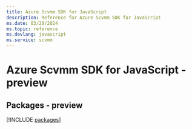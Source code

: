 ```yaml
---
title: Azure Scvmm SDK for JavaScript
description: Reference for Azure Scvmm SDK for JavaScript
ms.date: 03/20/2024
ms.topic: reference
ms.devlang: javascript
ms.service: scvmm
---
```

# Azure Scvmm SDK for JavaScript - preview
## Packages - preview
[!INCLUDE [packages](scvmm-index.md)]